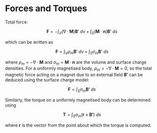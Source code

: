 # Forces and Torques

Total force:

$$
\mathbf{F} = -\int_V (\nabla \cdot \mathbf{M}) \mathbf{B'} \: dv + \int_S (\mathbf{M} \cdot \mathbf{n}) \mathbf{B'} \: ds
$$

which can be written as

$$
\mathbf{F} = \int_V \rho_m \mathbf{B'} \: dv + \int_S \sigma_m \mathbf{B'} \: ds
$$

where $\rho_m = -\nabla \cdot \mathbf{M}$ and $\sigma_m =  \mathbf{M} \cdot \mathbf{n}$ are the volume and surface charge densities. For a uniformly magnetised body, $\rho_m = -\nabla \cdot \mathbf{M} = 0$, so the total magnetic force acting on a magnet due to an external field $\mathbf{B'}$ can be deduced using the surface charge model:

$$
\mathbf{F} =  \int_S \sigma_m \mathbf{B'} \: ds
$$

Similarly, the torque on a uniformly magnetised body can be determined using

$$
\mathbf{T} = \int_S \sigma_m (\mathbf{r} \times \mathbf{B'}) \: ds
$$

where $\mathbf{r}$ is the vector from the point about which the torque is computed.
